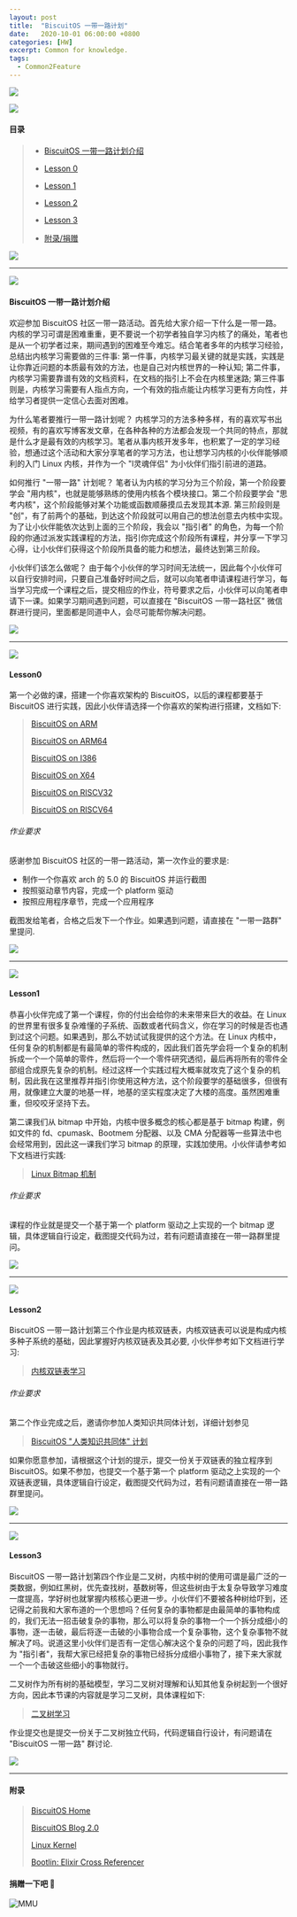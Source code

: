 ```yaml
---
layout: post
title:  "BiscuitOS 一带一路计划"
date:   2020-10-01 06:00:00 +0800
categories: [HW]
excerpt: Common for knowledge.
tags:
  - Common2Feature
---
```


![](https://gitee.com/BiscuitOS_team/PictureSet/raw/Gitee/BiscuitOS/kernel/IND00000L0.PNG)

![](https://gitee.com/BiscuitOS_team/PictureSet/raw/Gitee/RPI/RPI100100.png)

#### 目录

> - [BiscuitOS 一带一路计划介绍](#A)
>
> - [Lesson 0](#Lesson0)
>
> - [Lesson 1](#Lesson1)
>
> - [Lesson 2](#Lesson2)
>
> - [Lesson 3](#Lesson3)
>
> - [附录/捐赠](#Z0)

![](https://gitee.com/BiscuitOS_team/PictureSet/raw/Gitee/BiscuitOS/kernel/IND000100.png)

----------------------------------

<span id="A"></span>

![](https://gitee.com/BiscuitOS_team/PictureSet/raw/Gitee/BiscuitOS/kernel/IND00000H.jpg)

#### BiscuitOS 一带一路计划介绍

欢迎参加 BiscuitOS 社区一带一路活动。首先给大家介绍一下什么是一带一路。内核的学习可谓是困难重重，更不要说一个初学者独自学习内核了的痛处，笔者也是从一个初学者过来，期间遇到的困难至今难忘。结合笔者多年的内核学习经验，总结出内核学习需要做的三件事: 第一件事，内核学习最关键的就是实践，实践是让你靠近问题的本质最有效的方法，也是自己对内核世界的一种认知; 第二件事，内核学习需要靠谱有效的文档资料，在文档的指引上不会在内核里迷路; 第三件事则是，内核学习需要有人指点方向，一个有效的指点能让内核学习更有方向性，并给学习者提供一定信心去面对困难。

为什么笔者要推行一带一路计划呢？ 内核学习的方法多种多样，有的喜欢写书出视频，有的喜欢写博客发文章，在各种各种的方法都会发现一个共同的特点，那就是什么才是最有效的内核学习。笔者从事内核开发多年，也积累了一定的学习经验，想通过这个活动和大家分享笔者的学习方法，也让想学习内核的小伙伴能够顺利的入门 Linux 内核，并作为一个 "l灵魂伴侣" 为小伙伴们指引前进的道路。

如何推行 "一带一路" 计划呢？ 笔者认为内核的学习分为三个阶段，第一个阶段要学会 "用内核"，也就是能够熟练的使用内核各个模块接口。第二个阶段要学会 "思考内核"，这个阶段能够对某个功能或函数顺藤摸瓜去发现其本源. 第三阶段则是 "创"，有了前两个的基础，到达这个阶段就可以用自己的想法创意去内核中实现。为了让小伙伴能依次达到上面的三个阶段，我会以 "指引者" 的角色，为每一个阶段的你通过派发实践课程的方法，指引你完成这个阶段所有课程，并分享一下学习心得，让小伙伴们获得这个阶段所具备的能力和想法，最终达到第三阶段。

小伙伴们该怎么做呢？ 由于每个小伙伴的学习时间无法统一，因此每个小伙伴可以自行安排时间，只要自己准备好时间之后，就可以向笔者申请课程进行学习，每当学习完成一个课程之后，提交相应的作业，符号要求之后，小伙伴可以向笔者申请下一课。如果学习期间遇到问题，可以直接在 "BiscuitOS 一带一路社区" 微信群进行提问，里面都是同道中人，会尽可能帮你解决问题。

![](https://gitee.com/BiscuitOS_team/PictureSet/raw/Gitee/BiscuitOS/kernel/IND000100.png)

----------------------------------

<span id="Lesson0"></span>

![](https://gitee.com/BiscuitOS_team/PictureSet/raw/Gitee/BiscuitOS/kernel/IND00000T.jpg)

#### Lesson0

第一个必做的课，搭建一个你喜欢架构的 BiscuitOS，以后的课程都要基于 BiscuitOS 进行实践，因此小伙伴请选择一个你喜欢的架构进行搭建，文档如下: 

> [BiscuitOS on ARM](https://biscuitos.github.io/blog/Linux-5.0-arm32-Usermanual/)
>
> [BiscuitOS on ARM64](https://biscuitos.github.io/blog/Linux-5.0-arm64-Usermanual/)
>
> [BiscuitOS on I386](https://biscuitos.github.io/blog/Linux-5.0-i386-Usermanual/)    
>
> [BiscuitOS on X64](https://biscuitos.github.io/blog/Linux-5.0-x86_64-Usermanual/)
>
> [BiscuitOS on RISCV32](https://biscuitos.github.io/blog/Linux-5.0-riscv32-Usermanual/)
>
> [BiscuitOS on RISCV64](https://biscuitos.github.io/blog/Linux-5.0-riscv64-Usermanual/)

###### 作业要求

感谢参加 BiscuitOS 社区的一带一路活动，第一次作业的要求是:

* 制作一个你喜欢 arch 的 5.0 的 BiscuitOS 并运行截图
* 按照驱动章节内容，完成一个 platform 驱动
* 按照应用程序章节，完成一个应用程序

截图发给笔者，合格之后发下一个作业。如果遇到问题，请直接在 "一带一路群" 里提问.

![](https://gitee.com/BiscuitOS_team/PictureSet/raw/Gitee/BiscuitOS/kernel/IND000100.png)

----------------------------------

<span id="Lesson1"></span>

![](https://gitee.com/BiscuitOS_team/PictureSet/raw/Gitee/BiscuitOS/kernel/IND00000I.jpg)

#### Lesson1

恭喜小伙伴完成了第一个课程，你的付出会给你的未来带来巨大的收益。在 Linux 的世界里有很多复杂难懂的子系统、函数或者代码含义，你在学习的时候是否也遇到过这个问题。如果遇到，那么不妨试试我提供的这个方法。在 Linux 内核中，任何复杂的机制都是有最简单的零件构成的，因此我们首先学会将一个复杂的机制拆成一个一个简单的零件，然后将一个一个零件研究透彻，最后再将所有的零件全部组合成原先复杂的机制。经过这样一个实践过程大概率就攻克了这个复杂的机制，因此我在这里推荐并指引你使用这种方法，这个阶段要学的基础很多，但很有用，就像建立大厦的地基一样，地基的坚实程度决定了大楼的高度。虽然困难重重，但咬咬牙坚持下去。

第二课我们从 bitmap 中开始，内核中很多概念的核心都是基于 bitmap 构建，例如文件的 fd、cpumask、Bootmem 分配器、以及 CMA 分配器等一些算法中也会经常用到，因此这一课我们学习 bitmap 的原理，实践加使用。小伙伴请参考如下文档进行实践:

> [Linux Bitmap 机制](https://biscuitos.github.io/blog/BITMAP/)

###### 作业要求

课程的作业就是提交一个基于第一个 platform 驱动之上实现的一个 bitmap 逻辑，具体逻辑自行设定，截图提交代码为过，若有问题请直接在一带一路群里提问。

![](https://gitee.com/BiscuitOS_team/PictureSet/raw/Gitee/BiscuitOS/kernel/IND000100.png)

----------------------------------

<span id="Lesson2"></span>

![](https://gitee.com/BiscuitOS_team/PictureSet/raw/Gitee/BiscuitOS/kernel/IND00000E.jpg)

#### Lesson2

BiscuitOS 一带一路计划第三个作业是内核双链表，内核双链表可以说是构成内核多种子系统的基础，因此掌握好内核双链表及其必要, 小伙伴参考如下文档进行学习:

> [内核双链表学习](https://biscuitos.github.io/blog/LIST/)

###### 作业要求

第二个作业完成之后，邀请你参加人类知识共同体计划，详细计划参见 

> [BiscuitOS "人类知识共同体" 计划](https://biscuitos.github.io/blog/Human-Knowledge-Common/)

如果你愿意参加，请根据这个计划的提示，提交一份关于双链表的独立程序到 BiscuitOS。如果不参加，也提交一个基于第一个 platform 驱动之上实现的一个双链表逻辑，具体逻辑自行设定，截图提交代码为过，若有问题请直接在一带一路群里提问。

![](https://gitee.com/BiscuitOS_team/PictureSet/raw/Gitee/BiscuitOS/kernel/IND000100.png)

----------------------------------

<span id="Lesson3"></span>

![](https://gitee.com/BiscuitOS_team/PictureSet/raw/Gitee/BiscuitOS/kernel/IND00000F.jpg)

#### Lesson3

BiscuitOS 一带一路计划第四个作业是二叉树，内核中树的使用可谓是最广泛的一类数据，例如红黑树，优先查找树，基数树等，但这些树由于太复杂导致学习难度一度提高，学好树也就掌握内核核心更进一步。小伙伴们不要被各种树给吓到，还记得之前我和大家布道的一个思想吗？任何复杂的事物都是由最简单的事物构成的，我们无法一招击破复杂的事物，那么可以将复杂的事物一个一个拆分成细小的事物，逐一击破，最后将逐一击破的小事物合成一个复杂事物，这个复杂事物不就解决了吗。说道这里小伙伴们是否有一定信心解决这个复杂的问题了吗，因此我作为 "指引者"，我帮大家已经把复杂的事物已经拆分成细小事物了，接下来大家就一个一个击破这些细小的事物就行。

二叉树作为所有树的基础模型，学习二叉树对理解和认知其他复杂树起到一个很好方向，因此本节课的内容就是学习二叉树，具体课程如下:

> [二叉树学习](https://biscuitos.github.io/blog/Tree_binarytree/)

作业提交也是提交一份关于二叉树独立代码，代码逻辑自行设计，有问题请在 "BiscuitOS 一带一路" 群讨论.

![](https://gitee.com/BiscuitOS_team/PictureSet/raw/Gitee/BiscuitOS/kernel/IND000100.png)

-----------------------------------------------

#### <span id="Z0">附录</span>

> [BiscuitOS Home](https://biscuitos.github.io/)
>
> [BiscuitOS Blog 2.0](https://biscuitos.github.io/blog/BiscuitOS_Catalogue/)
>
> [Linux Kernel](https://www.kernel.org/)
>
> [Bootlin: Elixir Cross Referencer](https://elixir.bootlin.com/linux/latest/source)
>

#### 捐赠一下吧 🙂

![MMU](https://gitee.com/BiscuitOS_team/PictureSet/raw/Gitee/BiscuitOS/kernel/HAB000036.jpg)
